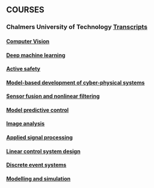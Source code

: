 ## COURSES
### Chalmers University of Technology [Transcripts](https://github.com/karthiknagarajansundar/Certifications/blob/main/Intyg.pdf)

#### [Computer Vision](https://student.portal.chalmers.se/en/chalmersstudies/programme-information/Pages/SearchProgram.aspx?course_id=31369&parsergrp=2)

#### [Deep machine learning](https://student.portal.chalmers.se/en/chalmersstudies/courseinformation/Pages/SearchCourse.aspx?course_id=30309&parsergrp=3)

#### [Active safety](https://student.portal.chalmers.se/en/chalmersstudies/courseinformation/Pages/SearchCourse.aspx?course_id=31388&parsergrp=3)

#### [Model-based development of cyber-physical systems](https://student.portal.chalmers.se/en/chalmersstudies/courseinformation/Pages/SearchCourse.aspx?course_id=30785&parsergrp=3)

#### [Sensor fusion and nonlinear filtering](https://student.portal.chalmers.se/en/chalmersstudies/courseinformation/Pages/SearchCourse.aspx?course_id=30681&parsergrp=3)

#### [Model predictive control](https://student.portal.chalmers.se/en/chalmersstudies/courseinformation/Pages/SearchCourse.aspx?course_id=31022&parsergrp=3)

#### [Image analysis](https://student.portal.chalmers.se/en/chalmersstudies/courseinformation/Pages/SearchCourse.aspx?course_id=30599&parsergrp=3)

#### [Applied signal processing](https://student.portal.chalmers.se/en/chalmersstudies/courseinformation/Pages/SearchCourse.aspx?course_id=30537&parsergrp=3)

#### [Linear control system design](https://student.portal.chalmers.se/en/chalmersstudies/courseinformation/Pages/SearchCourse.aspx?course_id=30829&parsergrp=3)

#### [Discrete event systems](https://student.portal.chalmers.se/en/chalmersstudies/courseinformation/Pages/SearchCourse.aspx?course_id=30406&parsergrp=3)

#### [Modelling and simulation](https://student.portal.chalmers.se/en/chalmersstudies/courseinformation/Pages/SearchCourse.aspx?course_id=31343&parsergrp=3)
